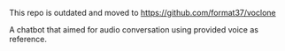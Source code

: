 This repo is outdated and moved to https://github.com/format37/voclone

A chatbot that aimed for audio conversation using provided voice as reference.
